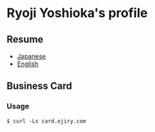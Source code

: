 # Ryoji Yoshioka's profile

## Resume

* [Japanese](https://github.com/ryog/resume/blob/master/resume.ja.md "Japanese resume")
* [English](https://github.com/ryog/resume/blob/master/resume.en.md "English resume")

## Business Card

### Usage

```shell
$ curl -Ls card.ojiry.com
```
